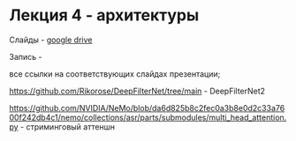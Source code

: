 # Лекция 4 - архитектуры

Слайды - [google drive](https://docs.google.com/presentation/d/1-10tCf77A1sWYCFEy6HpXR4TwPvw7rFo/edit?usp=share_link&ouid=116385375708859011313&rtpof=true&sd=true)

Запись - 

все ссылки на соответствующих слайдах презентации;

https://github.com/Rikorose/DeepFilterNet/tree/main - DeepFilterNet2

https://github.com/NVIDIA/NeMo/blob/da6d825b8c2fec0a3b8e0d2c33a7600f242db4c1/nemo/collections/asr/parts/submodules/multi_head_attention.py - стриминговый аттеншн

